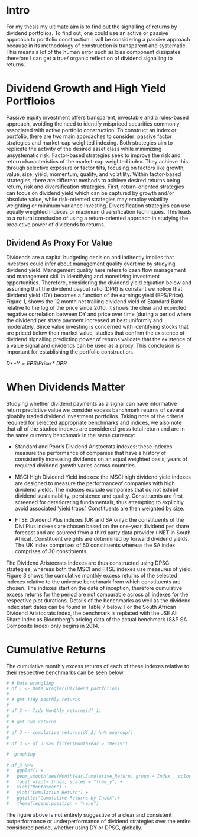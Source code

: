 # Intro

For my thesis my ultimate aim is to find out the signalling of returns
by dividend portfolios. To find out, one could use an active or passive
approach to portfolio construction. I will be considering a passive
approach because in its methodology of construction is transparent and
systematic. This means a lot of the human error such as bias component
dissipates therefore I can get a true/ organic reflection of dividend
signalling to returns.

# Dividend Growth and High Yield Portfloios

Passive equity investment offers transparent, investable and a
rules-based approach, avoiding the need to identify mispriced securities
commonly associated with active portfolio construction. To construct an
index or portfolio, there are two main approaches to consider: passive
factor strategies and market-cap weighted indexing. Both strategies aim
to replicate the activity of the desired asset class while minimizing
unsystematic risk. Factor-based strategies seek to improve the risk and
return characteristics of the market-cap weighted index. They achieve
this through selective exposure or factor tilts, focusing on factors
like growth, value, size, yield, momentum, quality, and volatility.
Within factor-based strategies, there are different methods to achieve
desired returns being return, risk and diversification strategies.
First, return-oriented strategies can focus on dividend yield which can
be captured by growth and/or absolute value, while risk-oriented
strategies may employ volatility weighting or minimum variance
investing. Diversification strategies can use equally weighted indexes
or maximum diversification techniques. This leads to a natural
conclusion of using a return-oriented approach in studying the
predictive power of dividends to returns.

## Dividend As Proxy For Value

Dividends are a capital budgeting decision and indirectly implies that
investors could infer about management quality overtime by studying
dividend yield. Management quality here refers to cash flow management
and management skill in identifying and monetizing investment
opportunities. Therefore, considering the dividend yield equation below
and assuming that the dividend payout ratio (DPR) is constant we notice
that dividend yield (DY) becomes a function of the earnings yield
(EPS/Price). Figure 1, shows the 12 month net trailing dividend yield of
Standard Bank relative to the log of the price since 2010. It shows the
clear and expected negative correlation between DY and price over time
(during a period where the dividend per share payment increased at best
uniformly and moderately. Since value investing is concerned with
identifying stocks that are priced below their market value, studies
that confirm the existence of dividend signalling predicting power of
returns validate that the existence of a value signal and dividends can
be used as a proxy. This conclusion is important for establishing the
portfolio construction.

*D**Y* = *E**P**S*/*P**r**i**c**e* \* *D**P**R*

# When Dividends Matter

Studying whether dividend payments as a signal can have informative
return predictive value we consider excess banchmark returns of several
gloablly traded dividend investment portfolios. Taking note of the
criteria required for selected appropriate benchmarks and indices, we
also note that all of the studied indexes are considered gross total
return and are in the same currency benchmark in the same currency:

-   Standard and Poor’s Dividend Aristocrats indexes: these indexes
    measure the performance of companies that have a history of
    consistently increasing dividends on an equal weighted basis; years
    of required dividend growth varies across countries.

-   MSCI High Dividend Yield indexes: the MSCI high dividend yield
    indexes are designed to measure the performanceof companies with
    high dividend yields. The indexes exclude companies that do not
    exhibit dividend sustainability, persistence and quality.
    Constituents are first screened for deteriorating fundamentals, thus
    attempting to explicitly avoid associated ‘yield traps’.
    Constituents are then weighted by size.

-   FTSE Dividend Plus indexes (UK and SA only): the constituents of the
    Divi Plus indexes are chosen based on the one-year dividend per
    share forecast and are sourced from a third party data provider
    (INET in South Africa). Constituent weights are determined by
    forward dividend yields. The UK index comprises of 50 constituents
    whereas the SA index comprises of 30 constituents.

The Dividend Aristocrats indexes are thus constructed using DPSG
strategies, whereas both the MSCI and FTSE indexes use measures of
yield. Figure 3 shows the cumulative monthly excess returns of the
selected indexes relative to the universe benchmark from which
constituents are chosen. The indexes start on the date of inception,
therefore cumulative excess returns for the period are not comparable
across all indexes for the respective plot durations. Details of the
benchmarks as well as the dividend index start dates can be found in
Table 7 below. For the South African Dividend Aristocrats index, the
benchmark is replaced with the JSE All Share Index as Bloomberg’s
pricing data of the actual benchmark (S&P SA Composite Index) only
begins in 2014.

# Cumulative Returns

The cumulative monthly excess returns of each of these indexes relative
to their respective benchmarks can be seen below.

``` r
# # Date wrangling
# df_1 <- Date_wragler(Dividend_portfolios)
# 
# # get tidy monthly returns
# 
# df_2 <- Tidy_Monthly_returns(df_1)
# 
# # get cum returns 
# 
# df_3 <- cumulative_returns(df_2) %>% ungroup()
# 
# df_3 <- df_3 %>% filter(MonthYear > "Dec19")
```

``` r
#  graphing 

# df_3 %>%
#   ggplot() +
#   geom_smooth(aes(MonthYear,Cumulative_Return, group = Index , color = Index )) +
#   facet_wrap(~ Index, scales = "free_y") +
#   xlab("MonthYear") +
#   ylab("Cumulative Return") +
#   ggtitle("Cumulative Returns by Index")+
#   theme(legend.position = "none")
```

The figure above is not entirely suggestive of a clear and consistent
outperformance or underperformance of dividend strategies over the
entire considered period, whether using DY or DPSG, globally.
